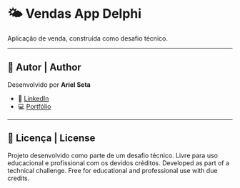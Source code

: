 # 🌤️ Vendas App Delphi

Aplicação de venda, construída como desafio técnico.

---

## 👤 Autor | Author

Desenvolvido por **Ariel Seta**

- 🔗 [LinkedIn](https://br.linkedin.com/in/arielseta)
- 💻 [Portfólio](https://arielseta.github.io/)

---

## 📄 Licença | License

Projeto desenvolvido como parte de um desafio técnico. Livre para uso educacional e profissional com os devidos créditos.
Developed as part of a technical challenge. Free for educational and professional use with due credits.
